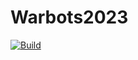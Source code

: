 # Warbots2023


[![Build](https://github.com/FRC-Team-620/Warbots2023/actions/workflows/main.yml/badge.svg)](https://github.com/FRC-Team-620/Warbots2023/actions/workflows/main.yml)
